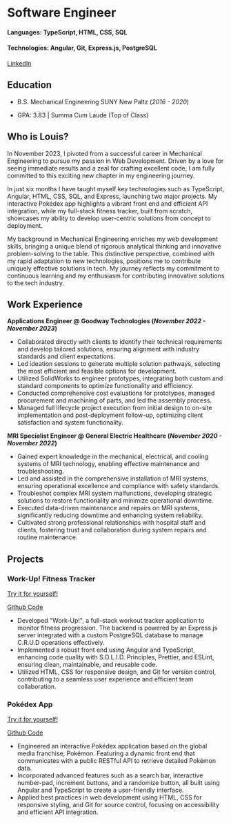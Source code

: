 # Software Engineer

#### Languages: TypeScript, HTML, CSS, SQL
#### Technologies: Angular, Git, Express.js, PostgreSQL

[LinkedIn](https://www.linkedin.com/in/louis-pate-913154127/)

## Education
- B.S. Mechanical Engineering SUNY New Paltz (_2016 - 2020_)								       		

- GPA: 3.83 | Summa Cum Laude (Top of Class)

## Who is Louis?
In November 2023, I pivoted from a successful career in Mechanical Engineering to pursue my passion in Web Development. Driven by a love for seeing immediate results and a zeal for crafting excellent code, I am fully committed to this exciting new chapter in my engineering journey.

In just six months I have taught myself key technologies such as TypeScript, Angular, HTML, CSS, SQL, and Express, launching two major projects. My interactive Pokédex app highlights a vibrant front end and efficient API integration, while my full-stack fitness tracker, built from scratch, showcases my ability to develop user-centric solutions from concept to deployment.

My background in Mechanical Engineering enriches my web development skills, bringing a unique blend of rigorous analytical thinking and innovative problem-solving to the table. This distinctive perspective, combined with my rapid adaptation to new technologies, positions me to contribute uniquely effective solutions in tech. My journey reflects my commitment to continuous learning and my enthusiasm for contributing innovative solutions to the tech industry.
 

## Work Experience
**Applications Engineer @ Goodway Technologies 
(_November 2022 - November 2023_)**
- Collaborated directly with clients to identify their technical requirements and develop tailored solutions, ensuring alignment with industry standards and client expectations.
- Led ideation sessions to generate multiple solution pathways, selecting the most efficient and feasible options for development.
- Utilized SolidWorks to engineer prototypes, integrating both custom and standard components to optimize functionality and efficiency.
- Conducted comprehensive cost evaluations for prototypes, managed procurement and machining of parts, and led the assembly process.
- Managed full lifecycle project execution from initial design to on-site implementation and post-deployment follow-up, optimizing client satisfaction and system functionality.


**MRI Specialist Engineer @ General Electric Healthcare 
(_November 2020 - November 2022_)**
- Gained expert knowledge in the mechanical, electrical, and cooling systems of MRI technology, enabling effective maintenance and troubleshooting.
- Led and assisted in the comprehensive installation of MRI systems, ensuring operational excellence and compliance with safety standards.
- Troubleshot complex MRI system malfunctions, developing strategic solutions to restore functionality and minimize operational downtime.
- Executed data-driven maintenance and repairs on MRI systems, significantly reducing downtime and enhancing system reliability.
- Cultivated strong professional relationships with hospital staff and clients, fostering trust and collaboration during system repairs and routine maintenance.



## Projects
### Work-Up! Fitness Tracker
[Try it for yourself!](https://lucid-17.github.io/workup2)

[Github Code](https://github.com/Lucid-17/workup2)

- Developed "Work-Up!", a full-stack workout tracker application to monitor fitness progression. The backend is powered by an Express.js server integrated with a custom PostgreSQL database to manage C.R.U.D operations effectively.
- Implemented a robust front end using Angular and TypeScript, enhancing code quality with S.O.L.I.D. Principles, Prettier, and ESLint, ensuring clean, maintainable, and reusable code.
- Utilized HTML, CSS for responsive design, and Git for version control, contributing to a seamless user experience and efficient team collaboration.



### Pokédex App
[Try it for yourself!](https://lucid-17.github.io/pokedex_app)

[Github Code](https://github.com/Lucid-17/pokedex_app)

- Engineered an interactive Pokédex application based on the global media franchise, Pokémon. Featuring a dynamic front end that communicates with a public RESTful API to retrieve detailed Pokémon data.
- Incorporated advanced features such as a search bar, interactive number-pad, increment buttons, and a randomize button, all built using Angular and TypeScript to create a user-friendly interface.
- Applied best practices in web development using HTML, CSS for responsive styling, and Git for source control, focusing on accessibility and efficient API integration.

